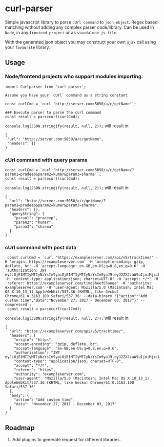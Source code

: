 # curl-parser

  Simple javascript library to parse `cUrl command` to `json object`. Regex based matching without adding any complex parser code/library. Can be used in `Node`, in any `frontend project` or as `standalone js file`.

  With the generated json object you may construct your own `ajax` call using your `favourite` library.

  ## Usage

  ### Node/frontend projects who support modules importing.

    import Curlparser from 'curl-parser';
    
    Assume you have your `cUrl` command as a string constant

    const curlCmd = `curl 'http://server.com:5050/a/c/getName'`;
    
    ### Execute parser to parse the curl command
    const result = parsecurl(curlCmd);

   `console.log(JSON.stringify(result, null, 2));` will result in

    {
     "url": "http://server.com:5050/a/c/getName",
     "headers": {}
    }
   
   
   ### cUrl command with query params
   
    const curlCmd = `curl 'http://server.com:5050/a/c/getName/?param1=pradeep&param2=kumar&param3=sharma'`;    
    const result = parsecurl(curlCmd);

   
   `console.log(JSON.stringify(result, null, 2));` will result in
      
    {
      "url": "http://server.com:5050/a/c/getName/?param1=pradeep&param2=kumar&param3=sharma",
      "headers": {},
      "queryString": {
        "param1": "pradeep",
        "param2": "kumar",
        "param3": "sharma"
      }
    }
   
   ### cUrl command with post data
   
     const curlCmd = `curl 'https://exampleserver.com/api/v5/tracktime/' -H 'origin: https://exampleserver.com' -H 'accept-encoding: gzip, deflate, br' -H 'accept-language: en-GB,en-US;q=0.8,en;q=0.6' -H 'authorization: JWT eyJiOjE1MTIyMTIyNzYsIm9yaiOjE1MTIyMTIyNzYsIm9yaJ9.eyJ2ZXJzaW9uIjoiMjciLCJleHAiOjE1MTIyMTIyNzYsIm9yaiOjE1MTIyMTIyNzYsIm9yaLCJ1c2VyX2lkIjo1MTAsImVtYWlsIjoibWFydWRodS5ndW5iOjE1MTIyMTIyNzYsIm9yam5hbWUiOiJtYXJ1ZGh1Lmd1iOjE1MTIyMTIyNzYiOjE1MTIyMTIyNzYsIm9yafQ._BuiOjE1MTIyMTIyNzYsIm9yadJ__2iOjE1MTIyMTIyNzYsIm9yaRTmNcW0' -H 'content-type: application/json; charset=UTF-8' -H 'accept: */*' -H 'referer: https://exampleserver.com/timeSheetChange' -H 'authority: exampleserver.com' -H 'user-agent: Mozilla/5.0 (Macintosh; Intel Mac OS X 10_13_1) AppleWebKit/537.36 (KHTML, like Gecko) Chrome/61.0.3163.100 Safari/537.36' --data-binary '{"action":"Add custom time","data":"November 27, 2017 - December 03, 2017"}' --compressed`;    
     const result = parsecurl(curlCmd);

   `console.log(JSON.stringify(result, null, 2));` will result in

    {
      "url": "https://exampleserver.com/api/v5/tracktime/",
      "headers": {
        "origin": "https",
        "accept-encoding": "gzip, deflate, br",
        "accept-language": "en-GB,en-US;q=0.8,en;q=0.6",
        "authorization": "JWT eyJiOjE1MTIyMTIyNzYsIm9yaiOjE1MTIyMTIyNzYsIm9yaJ9.eyJ2ZXJzaW9uIjoiMjciLCJleHAiOjE1MTIyMTIyNzYsIm9yaiOjE1MTIyMTIyNzYsIm9yaLCJ1c2VyX2lkIjo1MTAsImVtYWlsIjoibWFydWRodS5ndW5iOjE1MTIyMTIyNzYsIm9yam5hbWUiOiJtYXJ1ZGh1Lmd1iOjE1MTIyMTIyNzYiOjE1MTIyMTIyNzYsIm9yafQ._BuiOjE1MTIyMTIyNzYsIm9yadJ__2iOjE1MTIyMTIyNzYsIm9yaRTmNcW0",
        "content-type": "application/json; charset=UTF-8",
        "accept": "*/*",
        "referer": "https",
        "authority": "exampleserver.com",
        "user-agent": "Mozilla/5.0 (Macintosh; Intel Mac OS X 10_13_1) AppleWebKit/537.36 (KHTML, like Gecko) Chrome/61.0.3163.100 Safari/537.36"
      },
      "body": {
        "action": "Add custom time",
        "data": "November 27, 2017 - December 03, 2017"
      }
    }
   
   
   ## Roadmap
   
   1. Add plugins to generate request for different libraries.
   

